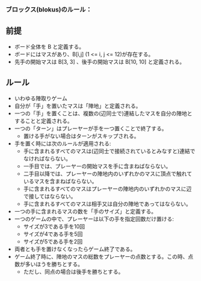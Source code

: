 ### ブロックス(blokus)のルール：

## 前提

* ボード全体を B と定義する。  
* ボードにはマスがあり、B\[i,j] (1 <= i, j <= 12)が存在する。  
* 先手の開始マスは B[3, 3] 、後手の開始マスは B[10, 10] と定義される。  

## ルール
* いわゆる陣取りゲーム
* 自分が「手」を置いたマスは「陣地」と定義される。  
* 一つの「手」を置くことは、複数の(辺同士で)連結したマスを自分の陣地とすることと定義される。
* 一つの「ターン」はプレーヤーが手を一つ置くことで終了する。
  - 置ける手がない場合はターンがスキップされる。
* 手を置く時には次のルールが適用される:
  - 手に含まれるすべてのマスは(辺同士で接続されているとみなすと)連結でなければならない。
  - 一手目では、プレーヤーの開始マスを手に含まねばならない。
  - 二手目以降では、プレーヤーの陣地内のいずれかのマスに頂点で触れているマスを含まねばならない。
  - 手に含まれるすべてのマスはプレーヤーの陣地内のいずれかのマスに辺で接してはならない。
  - 手に含まれるすべてのマスは相手又は自分の陣地であってはならない。
* 一つの手に含まれるマスの数を「手のサイズ」と定義する。
* 一つのゲームの中で、プレーヤーは以下の手を指定回数だけ置ける:
  - サイズが3である手を10回
  - サイズが4である手を5回
  - サイズが5である手を2回
* 両者とも手を置けなくなったらゲーム終了である。
* ゲーム終了時に、陣地のマスの総数をプレーヤーの点数とする。この時、点数が多いほうを勝ちとする。
  - ただし、同点の場合は後手を勝ちとする。